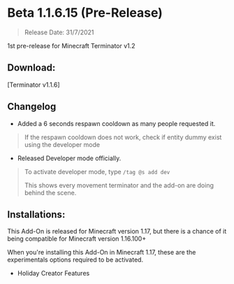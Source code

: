 # Beta 1.1.6.15 (Pre-Release)
> Release Date: 31/7/2021

1st pre-release for Minecraft Terminator v1.2

## Download:
[Terminator v1.1.6]

## Changelog
- Added a 6 seconds respawn cooldown as many people requested it.
> If the respawn cooldown does not work, check if entity dummy exist using the developer mode
- Released Developer mode officially.
> To activate developer mode, type `/tag @s add dev`
> 
> This shows every movement terminator and the add-on are doing behind the scene.

## Installations:
This Add-On is released for Minecraft version 1.17, but there is a chance of it being compatible for Minecraft version 1.16.100+

When you're installing this Add-On in Minecraft 1.17, these are the experimentals options required to be activated.
- Holiday Creator Features
